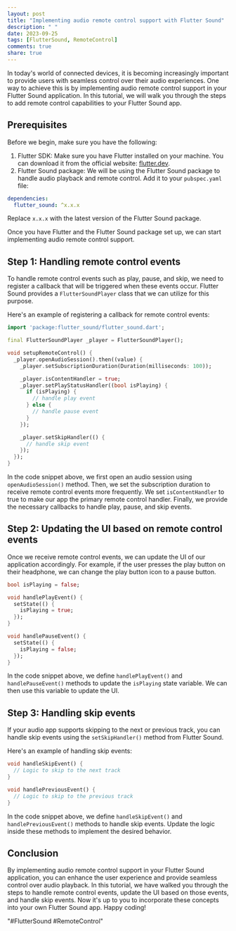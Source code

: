 ```yaml
---
layout: post
title: "Implementing audio remote control support with Flutter Sound"
description: " "
date: 2023-09-25
tags: [FlutterSound, RemoteControl]
comments: true
share: true
---
```


In today's world of connected devices, it is becoming increasingly important to provide users with seamless control over their audio experiences. One way to achieve this is by implementing audio remote control support in your Flutter Sound application. In this tutorial, we will walk you through the steps to add remote control capabilities to your Flutter Sound app.

## Prerequisites
Before we begin, make sure you have the following:

1. Flutter SDK: Make sure you have Flutter installed on your machine. You can download it from the official website: [flutter.dev](https://flutter.dev).
2. Flutter Sound package: We will be using the Flutter Sound package to handle audio playback and remote control. Add it to your `pubspec.yaml` file:

```yaml
dependencies:
  flutter_sound: ^x.x.x
```
Replace `x.x.x` with the latest version of the Flutter Sound package.

Once you have Flutter and the Flutter Sound package set up, we can start implementing audio remote control support.

## Step 1: Handling remote control events
To handle remote control events such as play, pause, and skip, we need to register a callback that will be triggered when these events occur. Flutter Sound provides a `FlutterSoundPlayer` class that we can utilize for this purpose.

Here's an example of registering a callback for remote control events:

```dart
import 'package:flutter_sound/flutter_sound.dart';

final FlutterSoundPlayer _player = FlutterSoundPlayer();

void setupRemoteControl() {
  _player.openAudioSession().then((value) {
    _player.setSubscriptionDuration(Duration(milliseconds: 100));

    _player.isContentHandler = true;
    _player.setPlayStatusHandler((bool isPlaying) {
      if (isPlaying) {
        // handle play event
      } else {
        // handle pause event
      }
    });

    _player.setSkipHandler(() {
      // handle skip event
    });
  });
}
```

In the code snippet above, we first open an audio session using `openAudioSession()` method. Then, we set the subscription duration to receive remote control events more frequently. We set `isContentHandler` to true to make our app the primary remote control handler. Finally, we provide the necessary callbacks to handle play, pause, and skip events.

## Step 2: Updating the UI based on remote control events
Once we receive remote control events, we can update the UI of our application accordingly. For example, if the user presses the play button on their headphone, we can change the play button icon to a pause button.

```dart
bool isPlaying = false;

void handlePlayEvent() {
  setState(() {
    isPlaying = true;
  });
}

void handlePauseEvent() {
  setState(() {
    isPlaying = false;
  });
}
```

In the code snippet above, we define `handlePlayEvent()` and `handlePauseEvent()` methods to update the `isPlaying` state variable. We can then use this variable to update the UI.

## Step 3: Handling skip events
If your audio app supports skipping to the next or previous track, you can handle skip events using the `setSkipHandler()` method from Flutter Sound.

Here's an example of handling skip events:

```dart
void handleSkipEvent() {
  // Logic to skip to the next track
}

void handlePreviousEvent() {
  // Logic to skip to the previous track
}
```
In the code snippet above, we define `handleSkipEvent()` and `handlePreviousEvent()` methods to handle skip events. Update the logic inside these methods to implement the desired behavior.

## Conclusion
By implementing audio remote control support in your Flutter Sound application, you can enhance the user experience and provide seamless control over audio playback. In this tutorial, we have walked you through the steps to handle remote control events, update the UI based on those events, and handle skip events. Now it's up to you to incorporate these concepts into your own Flutter Sound app. Happy coding!

"#FlutterSound #RemoteControl"